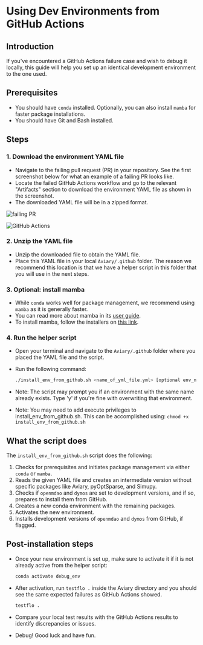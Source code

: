 # Using Dev Environments from GitHub Actions

## Introduction

If you've encountered a GitHub Actions failure case and wish to debug it locally, this guide will help you set up an identical development environment to the one used.

## Prerequisites

- You should have `conda` installed. Optionally, you can also install `mamba` for faster package installations.
- You should have Git and Bash installed.

## Steps

### 1. Download the environment YAML file

- Navigate to the failing pull request (PR) in your repository. See the first screenshot below for what an example of a failing PR looks like.
- Locate the failed GitHub Actions workflow and go to the relevant "Artifacts" section to download the environment YAML file as shown in the screenshot.
- The downloaded YAML file will be in a zipped format.

![failing PR](failing_pr.png)

![GitHub Actions](gh_actions.png)

### 2. Unzip the YAML file

- Unzip the downloaded file to obtain the YAML file.
- Place this YAML file in your local `Aviary/.github` folder. The reason we recommend this location is that we have a helper script in this folder that you will use in the next steps.

### 3. Optional: install mamba

- While `conda` works well for package management, we recommend using `mamba` as it is generally faster.
- You can read more about mamba in its [user guide](https://mamba.readthedocs.io/en/latest/user_guide/mamba.html).
- To install mamba, follow the installers on [this link](https://github.com/conda-forge/miniforge#mambaforge).

### 4. Run the helper script

- Open your terminal and navigate to the `Aviary/.github` folder where you placed the YAML file and the script.
- Run the following command:

    ```bash
    ./install_env_from_github.sh <name_of_yml_file.yml> [optional env_name]
    ```

- Note: The script may prompt you if an environment with the same name already exists. Type 'y' if you're fine with overwriting that environment.
- Note: You may need to add execute privileges to install_env_from_github.sh. This can be accomplished using: ```chmod +x install_env_from_github.sh```

## What the script does

The `install_env_from_github.sh` script does the following:

1. Checks for prerequisites and initiates package management via either `conda` or `mamba`.
2. Reads the given YAML file and creates an intermediate version without specific packages like Aviary, pyOptSparse, and Simupy.
3. Checks if `openmdao` and `dymos` are set to development versions, and if so, prepares to install them from GitHub.
4. Creates a new conda environment with the remaining packages.
5. Activates the new environment.
6. Installs development versions of `openmdao` and `dymos` from GitHub, if flagged.

## Post-installation steps

- Once your new environment is set up, make sure to activate it if it is not already active from the helper script:

    ```bash
    conda activate debug_env
    ```

- After activation, run `testflo .` inside the Aviary directory and you should see the same expected failures as GitHub Actions showed.
  
  ```bash
  testflo .
  ```

- Compare your local test results with the GitHub Actions results to identify discrepancies or issues.
- Debug! Good luck and have fun.
